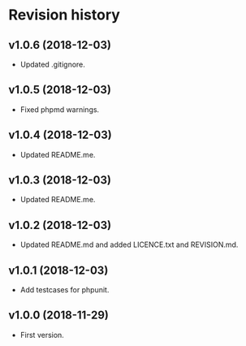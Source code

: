 Revision history
=================================

v1.0.6 (2018-12-03)
---------------------------------
* Updated .gitignore.

v1.0.5 (2018-12-03)
---------------------------------
* Fixed phpmd warnings.

v1.0.4 (2018-12-03)
---------------------------------
* Updated README.me.


v1.0.3 (2018-12-03)
---------------------------------
* Updated README.me.


v1.0.2 (2018-12-03)
---------------------------------
* Updated README.md and added LICENCE.txt and REVISION.md.


v1.0.1 (2018-12-03)
---------------------------------
* Add testcases for phpunit.


v1.0.0 (2018-11-29)
---------------------------------
* First version.
